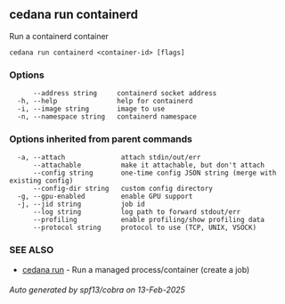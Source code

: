 ## cedana run containerd

Run a containerd container

```
cedana run containerd <container-id> [flags]
```

### Options

```
      --address string     containerd socket address
  -h, --help               help for containerd
  -i, --image string       image to use
  -n, --namespace string   containerd namespace
```

### Options inherited from parent commands

```
  -a, --attach              attach stdin/out/err
      --attachable          make it attachable, but don't attach
      --config string       one-time config JSON string (merge with existing config)
      --config-dir string   custom config directory
  -g, --gpu-enabled         enable GPU support
  -j, --jid string          job id
      --log string          log path to forward stdout/err
      --profiling           enable profiling/show profiling data
      --protocol string     protocol to use (TCP, UNIX, VSOCK)
```

### SEE ALSO

* [cedana run](cedana_run.md)	 - Run a managed process/container (create a job)

###### Auto generated by spf13/cobra on 13-Feb-2025
